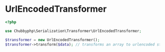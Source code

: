 # UrlEncodedTransformer

```php
<?php

use Chubbyphp\Serialization\Transformer\UrlEncodedTransformer;

$transformer = new UrlEncodedTransformer();
$transformer->transform($data); // transforms an array to urlencoded string
```
